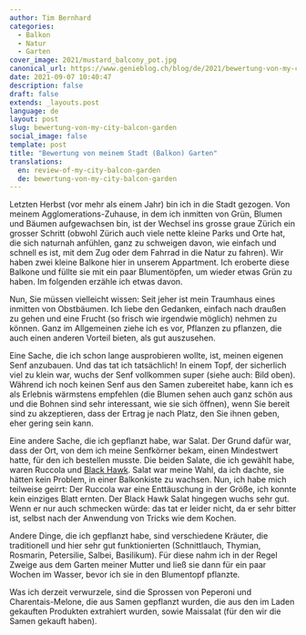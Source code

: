```yaml
---
author: Tim Bernhard
categories:
  - Balkon
  - Natur
  - Garten
cover_image: 2021/mustard_balcony_pot.jpg
canonical_url: https://www.genieblog.ch/blog/de/2021/bewertung-von-my-city-balcon-garden
date: 2021-09-07 10:40:47
description: false
draft: false
extends: _layouts.post
language: de
layout: post
slug: bewertung-von-my-city-balcon-garden
social_image: false
template: post
title: "Bewertung von meinem Stadt (Balkon) Garten"
translations:
  en: review-of-my-city-balcon-garden
  de: bewertung-von-my-city-balcon-garden
---
```


Letzten Herbst (vor mehr als einem Jahr) bin ich in die Stadt gezogen.
Von meinem Agglomerations-Zuhause, in dem ich inmitten von Grün, Blumen und Bäumen aufgewachsen bin, ist der Wechsel ins grosse graue Zürich ein grosser Schritt
(obwohl Zürich auch viele nette kleine Parks und Orte hat, die sich naturnah anfühlen, ganz zu schweigen davon, wie einfach und schnell es ist, mit dem Zug oder dem Fahrrad in die Natur zu fahren).
Wir haben zwei kleine Balkone hier in unserem Appartment.
Ich eroberte diese Balkone und füllte sie mit ein paar Blumentöpfen, um wieder etwas Grün zu haben.
Im folgenden erzähle ich etwas davon.

Nun, Sie müssen vielleicht wissen: Seit jeher ist mein Traumhaus eines inmitten von Obstbäumen.
Ich liebe den Gedanken, einfach nach draußen zu gehen und eine Frucht (so frisch wie irgendwie möglich) nehmen zu können.
Ganz im Allgemeinen ziehe ich es vor, Pflanzen zu pflanzen, die auch einen anderen Vorteil bieten, als gut auszusehen.

Eine Sache, die ich schon lange ausprobieren wollte, ist, meinen eigenen Senf anzubauen.
Und das tat ich tatsächlich! In einem Topf, der sicherlich viel zu klein war, wuchs der Senf vollkommen super (siehe auch: Bild oben).
Während ich noch keinen Senf aus den Samen zubereitet habe, kann ich es als Erlebnis wärmstens empfehlen (die Blumen sehen auch ganz schön aus und die Bohnen sind sehr interessant, wie sie sich öffnen), wenn Sie bereit sind zu akzeptieren, dass der Ertrag je nach Platz, den Sie ihnen geben, eher gering sein kann.

Eine andere Sache, die ich gepflanzt habe, war Salat.
Der Grund dafür war, dass der Ort, von dem ich meine Senfkörner bekam, einen Mindestwert hatte, für den ich bestellen musste.
Die beiden Salate, die ich gewählt habe, waren Ruccola und [Black Hawk](https://www.zollinger.bio/de/shop/32060-black-hawk-1182#attr=1745).
Salat war meine Wahl, da ich dachte, sie hätten kein Problem, in einer Balkonkiste zu wachsen.
Nun, ich habe mich teilweise geirrt: Der Ruccola war eine Enttäuschung in der Größe, ich konnte kein einziges Blatt ernten.
Der Black Hawk Salat hingegen wuchs sehr gut.
Wenn er nur auch schmecken würde: das tat er leider nicht, da er sehr bitter ist, selbst nach der Anwendung von Tricks wie dem Kochen.

Andere Dinge, die ich gepflanzt habe, sind verschiedene Kräuter, die traditionell und hier sehr gut funktionierten (Schnittlauch, Thymian, Rosmarin, Petersilie, Salbei, Basilikum).
Für diese nahm ich in der Regel Zweige aus dem Garten meiner Mutter und ließ sie dann für ein paar Wochen im Wasser, bevor ich sie in den Blumentopf pflanzte.

Was ich derzeit verwurzele, sind die Sprossen von Peperoni und Charentais-Melone, die aus Samen gepflanzt wurden, die aus den im Laden gekauften Produkten extrahiert wurden, sowie Maissalat (für den wir die Samen gekauft haben).

